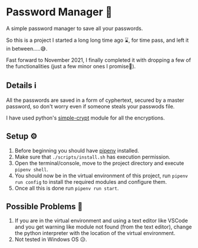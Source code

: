 
# Password Manager 🔐

A simple password manager to save all your passwords.


So this is a project I started a long long time ago ⌛, for time pass, and left it in between.....😅.

Fast forward to November 2021, I finally completed it with dropping a few of the functionalities (just a few minor ones I promise🤫).

## Details ℹ️

All the passwords are saved in a form of cyphertext, secured by a master password, so don't worry even if someone steals your passwods file.

I have used python's [simple-crypt](https://pypi.org/project/simple-crypt/) module for all the encryptions.

## Setup ⚙️
1. Before beginning you should have [pipenv](https://pypi.org/project/pipenv/) installed.
2. Make sure that ```./scripts/install.sh``` has execution permission.
3. Open the terminal/console, move to the project directory and execute ```pipenv shell```.
4. You should now be in the virtual environment of this project, run ```pipenv run config``` to install the required modules and configure them.
5. Once all this is done run ```pipenv run start```.

## Possible Problems 🚩
1. If you are in the virtual environment and using a text editor like VSCode and you get warning like module not found (from the text editor), change the python interpreter with the location of the virtual environment.
2. Not tested in Windows OS 😥.
